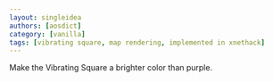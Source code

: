 ```yaml
---
layout: singleidea
authors: [aosdict]
category: [vanilla]
tags: [vibrating square, map rendering, implemented in xnethack]
---
```

Make the Vibrating Square a brighter color than purple.

